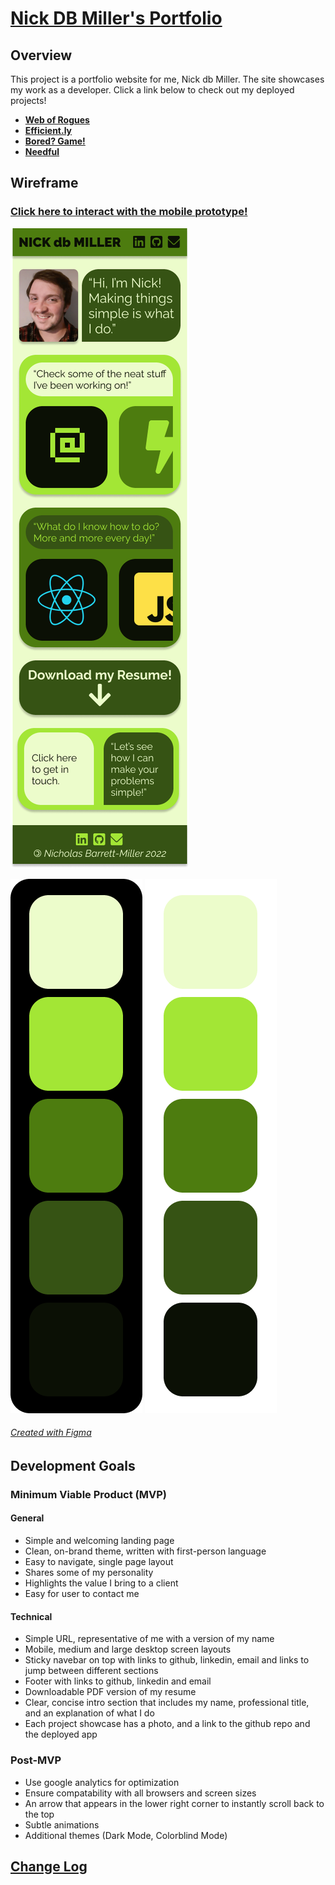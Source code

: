 # [**Nick DB Miller's Portfolio**](https://nickdbmiller.netlify.app/)

## Overview
This project is a portfolio website for me, Nick db Miller. The site showcases my work as a developer. Click a link below to check out my deployed projects!

- [**Web of Rogues**](https://nickdbmiller.github.io/Web-of-Rogues-Game/)
- [**Efficient.ly**](https://builtefficiently.netlify.app/)
- [**Bored? Game!**](https://competent-noyce-c7b535.netlify.app/)
- [**Needful**](https://needfulshop.netlify.app/)

## Wireframe

### [Click here to interact with the mobile prototype!](https://www.figma.com/proto/NWPLo7KdAZocxH2CTsAqlz/Portfolio-Site?node-id=2%3A3&scaling=scale-down&page-id=0%3A1)

![Landing Page Wireframe for Mobile Portfolio Site](./.github/img/Landing_Page.png)

![Color Pallet on Dark Background](./.github/img/Pallet_DARK.png)
![Color Pallet on Light Background](./.github/img/Pallet_LIGHT.png)

###### [Created with Figma](https://figma.com/) 

## Development Goals

### Minimum Viable Product (MVP)

#### General
- Simple and welcoming landing page
- Clean, on-brand theme, written with first-person language
- Easy to navigate, single page layout
- Shares some of my personality
- Highlights the value I bring to a client
- Easy for user to contact me

#### Technical
- Simple URL, representative of me with a version of my name
- Mobile, medium and large desktop screen layouts
- Sticky navebar on top with links to github, linkedin, email and links to jump between different sections
- Footer with links to github, linkedin and email
- Downloadable PDF version of my resume
- Clear, concise intro section that includes my name, professional title, and an explanation of what I do 
- Each project showcase has a photo, and a link to the github repo and the deployed app

### Post-MVP
- Use google analytics for optimization
- Ensure compatability with all browsers and screen sizes
- An arrow that appears in the lower right corner to instantly scroll back to the top
- Subtle animations
- Additional themes (Dark Mode, Colorblind Mode)

## [Change Log](https://github.com/nickdbmiller/nickdbmiller_portfolio/commits/main)
